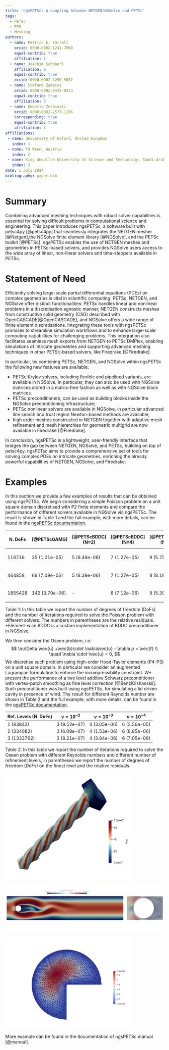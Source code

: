 ```yaml
---
title: 'ngsPETSc: A coupling between NETGEN/NGSolve and PETSc'
tags:
  - PETSc
  - FEM
  - Meshing
authors:
  - name: Patrick E. Farrell
    orcid: 0000-0002-1241-7060
    equal-contrib: true
    affiliation: 1
  - name: Joachim Schöberl
    affiliation: 2
    equal-contrib: true 
    orcid: 0000-0002-1250-5087
  - name: Stefano Zampini
    orcid: 0000-0002-0435-0433
    equal-contrib: true 
    affiliation: 3
  - name: Umberto Zerbinati
    orcid: 0000-0002-2577-1106
    corresponding: true
    equal-contrib: true 
    affiliation: 1
affiliations:
 - name: University of Oxford, United Kingdom
   index: 1
 - name: TU Wien, Austria
   index: 2
 - name: King Abdullah University of Science and Technology, Saudi Arabia
   index: 3
date: 1 July 2024
bibliography: paper.bib
---
```


# Summary

Combining advanced meshing techniques with robust solver capabilities is essential for solving difficult problems in computational science and engineering. This paper introduces ngsPETSc, a software built with petsc4py [@petsc4py] that seamlessly integrates the NETGEN mesher [@Netgen],the NGSolve finite element library [@NGSolve], and the PETSc toolkit [@PETSc]. ngsPETSc enables the use of NETGEN meshes and geometries in PETSc-based solvers, and provides NGSolve users access to the wide array of linear, non-linear solvers and time-steppers available in PETSc.

# Statement of Need

Efficiently solving large-scale partial differential equations (PDEs) on complex geometries is vital in scientific computing. PETSc, NETGEN, and NGSolve offer distinct functionalities: PETSc handles linear and nonlinear problems in a discretisation agnostic manner, NETGEN constructs meshes from constructive solid geometry (CSG) described with OpenCASCADE[@OpenCASCADE], and NGSolve offers a wide range of finite element discretisations. Integrating these tools with ngsPETSc promises to streamline simulation workflows and to enhance large-scale computing capabilities for challenging problems. This integration also facilitates seamless mesh exports from NETGEN to PETSc DMPlex, enabling simulations of intricate geometries and supporting advanced meshing techniques in other PETSc-based solvers, like Firedrake [@Firedrake].

In particular, by combining PETSc, NETGEN, and NGSolve within ngsPETSc the following new features are available:

- PETSc Krylov solvers, including flexible and pipelined variants, are aveilable in NGSolve. In particular, they can also be used with NGSolve matrices stored in a matrix-free fashion as well as with NGSolve block matrices.
- PETSc preconditioners, can be used as building blocks inside the NGSolve preconditioning infrastructure;
- PETSc nonlinear solvers are available in NGSolve, in particular advanced line search and trust region Newton-based methods are available;
- high order meshes constructed in NETGEN together with adaptive mesh refinement and mesh hierarchies for geometric multigrid are now available in Firedrake [@Firedrake].

In conclusion, ngsPETSc is a lightweight, user-friendly interface that bridges the gap between NETGEN, NGSolve, and PETSc, building on top of petsc4py.
ngsPETsc aims to provide a comprehensive set of tools for solving complex PDEs on intricate geometries, enriching the already powerful capabilities of NETGEN, NGSolve, and Firedrake.

# Examples

In this section we provide a few examples of results that can be obtained using ngsPETSc.
We begin considering a simple Poisson problem on a unit square domain discretised with P2 finite elements and compare the performance of different solvers available in NGSolve via ngsPETSc. The result is shown in Table 1 and the full example, with more details, can be found in the [ngsPETSc documentation](https://ngspetsc.readthedocs.io/en/latest/PETScKSP/poisson.py.html).

N. DoFs  | [@PETScGAMG]  | [@PETScBDDC] (N=2) | [@PETScBDDC] (N=4) | [@PETScBDDC] (N=6) | Element-wise BDDC* |
---------|--------------|------------------|------------------|------------------|--------------------|
116716   |35  (1.01e-05)|5 (9.46e-06)      |7 (1.27e-05)      |9 (5.75e-06)      |10 (2.40e-06)       |
464858   |69  (7.09e-06)|5 (8.39e-06)      |7 (1.27e-05)      |8 (8.19e-06)      |9 (6.78e-06)        |
1855428  |142 (3.70e-06)|        -         |8 (7.12e-06)      |9 (5.39e-06)      |10 (8.79e-06)       |

Table 1: In this table we report the number of degrees of freedom (DoFs) and the number of iterations required to solve the Poisson problem with different solvers. The numbers in parentheses are the relative residuals. *Element-wise BDDC is a custom implementation of BDDC preconditioner in NGSolve.

We then consider the Oseen problem, i.e.
$$
\nu\Delta \vec{u} +\vec{b}\cdot \nabla\vec{u} - \nabla p = \vec{f}
\\ \quad \nabla \cdot \vec{u} = 0,
$$
We discretise such problem using high-order Hood-Taylor elements (P4-P3) on a unit square domain. In particular we consider an augmented Lagrangian formulation to enforce the incompressibility constraint. We present the performance of a two level additive Schwarz preconditioner with vertex-patch smoothing as fine level correction [@BenziOlshanskii]. Such preconditioner was built using ngsPETSc, for simulating a lid driven cavity in presence of wind. The result for different Raynolds number are shown in Table 2 and the full example, with more details, can be found in the [ngsPETSc documentation](https://ngspetsc.readthedocs.io/en/latest/PETScPC/oseen.py.html).

Ref. Levels (N. DoFs) | $\nu=10^{-2}$|$\nu=10^{-3}$|$\nu=10^{-4}$|
----------------------|--------------|-------------|-------------|
1 (83842)             |3  (9.52e-07) |4 (3.05e-06) |6 (2.56e-05) |
2 (334082)            |3  (6.09e-07) |4 (1.53e-06) |6 (8.85e-06) |
3 (1333762)           |3  (8.21e-07) |4 (3.84e-06) |6 (7.05e-06) |

Table 2: In this table we report the number of iterations required to solve the Oseen problem with different Reynolds numbers and different number of refinement levels, in parentheses we report the number of degrees of freedom (DoFs) on the finest level and the relative residuals.


![An hyperelastic beam deformed by keeping one end fixed and applying a twist at the other end. The coloring corresponds to the deviatoric von Mises stress experienced by the beam. The beam is discretised with P3 finite elements and the non-linear problem is solved using SNES. The full example, with more details, can be found in the [ngsPETSc documentation](https://ngspetsc.readthedocs.io/en/latest/PETScSNES/hyperelasticity.py.html).](figures/hyperelastic.png)


![On the right a flow past a cylinder simulation, discretised using a Netgen high-order mesh and Firedrake. In particular we use high-order Taylor-Hood elements (P4-P3) and a vertex-patch smoother as fine level correction in a two-level additive Schwarz preconditioner, [@BenziOlshanskii]. The full example, with more details, can be found in [ngsPETSc repo](https://github.com/NGSolve/ngsPETSc). On the left a zoom near the cylinder to show that the mesh is high-order.](figures/flow_past_a_cylinder.png)


![An adaptive scheme applied to the Poisson problem on a Pacman domain. The domain is discretised using P1 finite elements and the adaptive mesh refinement is driven by a Babuška-Rheinboldt error estimator [@BabuskaRheinboldt]. The full example, with more details, can be found in the [ngsPETSc documentation](https://ngspetsc.readthedocs.io/en/latest/utils/firedrake/lomesh.py.html).](figures/adaptive.png)


More example can be found in the documentation of ngsPETSc manual [@manual].